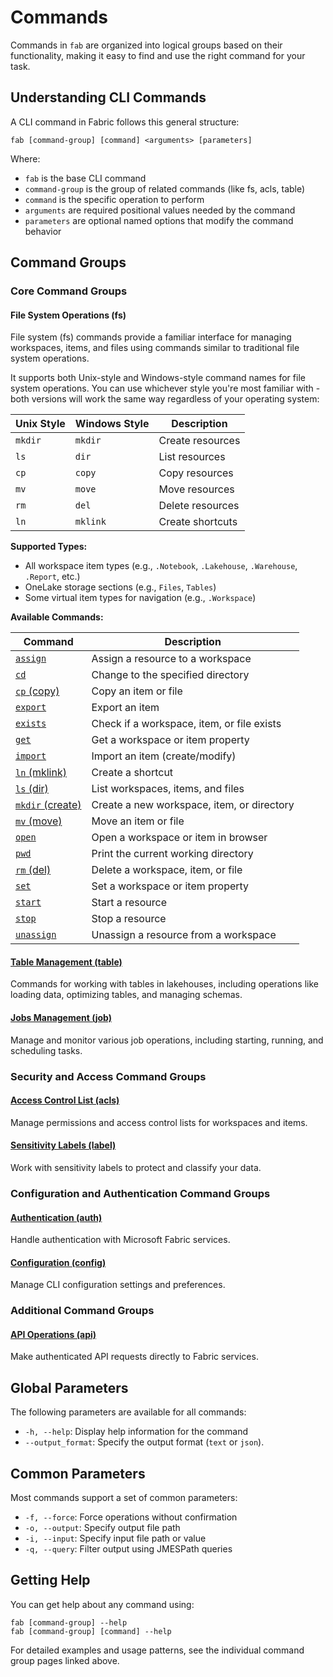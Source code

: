 # Commands

Commands in `fab` are organized into logical groups based on their functionality, making it easy to find and use the right command for your task.

## Understanding CLI Commands

A CLI command in Fabric follows this general structure:

```
fab [command-group] [command] <arguments> [parameters]
```

Where:

- `fab` is the base CLI command
- `command-group` is the group of related commands (like fs, acls, table)
- `command` is the specific operation to perform
- `arguments` are required positional values needed by the command
- `parameters` are optional named options that modify the command behavior

## Command Groups

### Core Command Groups

#### File System Operations (fs)
File system (fs) commands provide a familiar interface for managing workspaces, items, and files using commands similar to traditional file system operations. 

It supports both Unix-style and Windows-style command names for file system operations. You can use whichever style you're most familiar with - both versions will work the same way regardless of your operating system:

| Unix Style | Windows Style | Description |
|------------|---------------|-------------|
| `mkdir` | `mkdir` | Create resources |
| `ls` | `dir` | List resources |
| `cp` | `copy` | Copy resources |
| `mv` | `move` | Move resources |
| `rm` | `del` | Delete resources |
| `ln` | `mklink` | Create shortcuts |


**Supported Types:**

- All workspace item types (e.g., `.Notebook`, `.Lakehouse`, `.Warehouse`, `.Report`, etc.)
- OneLake storage sections (e.g., `Files`, `Tables`)
- Some virtual item types for navigation (e.g., `.Workspace`)

**Available Commands:**

| Command | Description |
|---------|-------------|
| [`assign`](./fs/assign.md) | Assign a resource to a workspace |
| [`cd`](./fs/cd.md) | Change to the specified directory |
| [`cp` (copy)](./fs/cp.md) | Copy an item or file | 
| [`export`](./fs/export.md) | Export an item |
| [`exists`](./fs/exists.md) | Check if a workspace, item, or file exists |
| [`get`](./fs/get.md) | Get a workspace or item property | 
| [`import`](./fs/import.md) | Import an item (create/modify) |
| [`ln` (mklink)](./fs/ln.md) | Create a shortcut | 
| [`ls` (dir)](./fs/ls.md) | List workspaces, items, and files | 
| [`mkdir` (create)](./fs/mkdir.md) | Create a new workspace, item, or directory |
| [`mv` (move)](./fs/mv.md) | Move an item or file |
| [`open`](./fs/open.md) | Open a workspace or item in browser |
| [`pwd`](./fs/pwd.md) | Print the current working directory |
| [`rm` (del)](./fs/rm.md) | Delete a workspace, item, or file |
| [`set`](./fs/set.md) | Set a workspace or item property |
| [`start`](./fs/start.md) | Start a resource |
| [`stop`](./fs/stop.md) | Stop a resource |
| [`unassign`](./fs/unassign.md) | Unassign a resource from a workspace |

#### [Table Management (table)](tables/index.md)
Commands for working with tables in lakehouses, including operations like loading data, optimizing tables, and managing schemas.

#### [Jobs Management (job)](jobs/index.md)
Manage and monitor various job operations, including starting, running, and scheduling tasks.

### Security and Access Command Groups

#### [Access Control List (acls)](acls/index.md)
Manage permissions and access control lists for workspaces and items.

#### [Sensitivity Labels (label)](labels/index.md)
Work with sensitivity labels to protect and classify your data.

### Configuration and Authentication Command Groups

#### [Authentication (auth)](auth/index.md)
Handle authentication with Microsoft Fabric services.

#### [Configuration (config)](config/index.md)
Manage CLI configuration settings and preferences.

### Additional Command Groups

#### [API Operations (api)](api/index.md)
Make authenticated API requests directly to Fabric services.

## Global Parameters

The following parameters are available for all commands:

- `-h, --help`: Display help information for the command
- `--output_format`: Specify the output format (`text` or `json`).

## Common Parameters

Most commands support a set of common parameters:

- `-f, --force`: Force operations without confirmation
- `-o, --output`: Specify output file path
- `-i, --input`: Specify input file path or value
- `-q, --query`: Filter output using JMESPath queries

## Getting Help

You can get help about any command using:
```
fab [command-group] --help
fab [command-group] [command] --help
```

For detailed examples and usage patterns, see the individual command group pages linked above.
